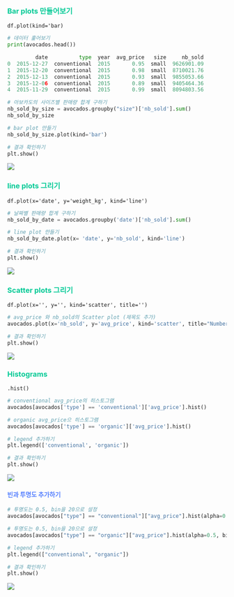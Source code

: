 ### <span style = "color: #04CA96">Bar plots 만들어보기 
`df.plot(kind='bar)`

```python
# 데이터 훑어보기
print(avocados.head())

         date          type  year  avg_price   size     nb_sold
0  2015-12-27  conventional  2015       0.95  small  9626901.09
1  2015-12-20  conventional  2015       0.98  small  8710021.76
2  2015-12-13  conventional  2015       0.93  small  9855053.66
3  2015-12-06  conventional  2015       0.89  small  9405464.36
4  2015-11-29  conventional  2015       0.99  small  8094803.56

# 아보카도의 사이즈별 판매량 합계 구하기
nb_sold_by_size = avocados.groupby("size")['nb_sold'].sum()
nb_sold_by_size

# bar plot 만들기
nb_sold_by_size.plot(kind='bar')

# 결과 확인하기
plt.show()
```
![](https://velog.velcdn.com/images/tngus0325/post/0e5cea2d-94e9-4943-8d94-26472b02885b/image.png)

### <span style = "color: #04CA96">line plots 그리기
`df.plot(x='date', y='weight_kg', kind='line')`
```python
# 날짜별 판매량 합계 구하기
nb_sold_by_date = avocados.groupby('date')['nb_sold'].sum()

# line plot 만들기
nb_sold_by_date.plot(x= 'date', y='nb_sold', kind='line')

# 결과 확인하기
plt.show()
```
![](https://velog.velcdn.com/images/tngus0325/post/42a7384c-28e6-45c8-867a-8da9bdf39f12/image.png)
### <span style = "color: #04CA96">Scatter plots 그리기
`df.plot(x='', y='', kind='scatter', title='')`
```python
# avg_price 와 nb_sold의 Scatter plot (제목도 추가) 
avocados.plot(x='nb_sold', y='avg_price', kind='scatter', title="Number of avocados sold vs. average price")

# 결과 확인하기
plt.show()
```
![](https://velog.velcdn.com/images/tngus0325/post/aad3e0a4-c170-4971-a06a-e3da48a6d000/image.png)
### <span style = "color: #04CA96">Histograms
`.hist()`
```python
# conventional avg_price의 히스토그램
avocados[avocados['type'] == 'conventional']['avg_price'].hist()

# organic avg_price으 히스토그램
avocados[avocados['type'] == 'organic']['avg_price'].hist()

# legend 추가하기
plt.legend(['conventional', 'organic'])

# 결과 확인하기
plt.show()
```
![](https://velog.velcdn.com/images/tngus0325/post/00618403-a8b4-4b77-a106-77421a0097ca/image.png)

#### <span style = "color: #557FFF">빈과 투명도 추가하기
```python
# 투명도는 0.5, bin을 20으로 설정
avocados[avocados["type"] == "conventional"]["avg_price"].hist(alpha=0.5, bins=20)

# 투명도는 0.5, bin을 20으로 설정
avocados[avocados["type"] == "organic"]["avg_price"].hist(alpha=0.5, bins=20)

# legend 추가하기
plt.legend(["conventional", "organic"])

# 결과 확인하기
plt.show()
```
![](https://velog.velcdn.com/images/tngus0325/post/5adae381-4e19-40c4-be37-61649d47ede6/image.png)
